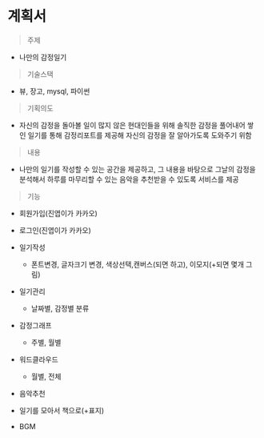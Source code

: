 # 계획서

> 주제
- 나만의 감정일기

> 기술스택
- 뷰, 장고, mysql, 파이썬


> 기획의도
- 자신의 감정을 돌아볼 일이 많지 않은 현대인들을 위해 솔직한 감정을 풀어내어 쌓인 일기를 통해 감정리포트를 제공해 자신의 감정을 잘 알아가도록 도와주기 위함

> 내용

- 나만의 일기를 작성할 수 있는 공간을 제공하고, 그 내용을 바탕으로 그날의 감정을 분석해서 하루를 마무리할 수 있는 음악을 추천받을 수 있도록 서비스를 제공

> 기능

- 회원가입(진엽이가 카카오)
- 로그인(진엽이가 카카오)
- 일기작성
    - 폰트변경, 글자크기 변경, 색상선택,캔버스(되면 하고), 이모지(+되면 몇개 그림)
- 일기관리
    - 날짜별, 감정별 분류

- 감정그래프
    - 주별, 월별
- 워드클라우드
    - 월별, 전체
- 음악추천
- 일기를 모아서 책으로(+표지)
- BGM